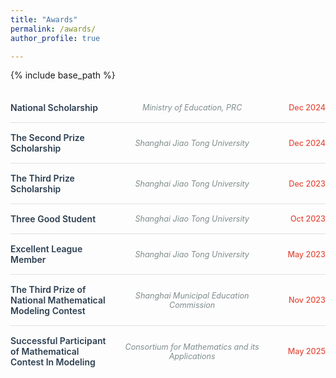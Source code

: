 ```yaml
---
title: "Awards"
permalink: /awards/
author_profile: true

---
```


{% include base_path %}

<style>
.awards-container {
  max-width: 100%;
  margin: 20px 0;
}

.award-item {
  display: grid;
  grid-template-columns: 2fr 3fr 1fr;
  gap: 20px;
  padding: 15px 0;
  border-bottom: 1px solid #e0e0e0;
  align-items: center;
}

.award-item:last-child {
  border-bottom: none;
}

.award-name {
  font-weight: 600;
  color: #2c3e50;
  text-align: left;
}

.award-organization {
  color: #7f8c8d;
  font-style: italic;
  text-align: center;
  font-size: 0.9em;
}

.award-date {
  color: #e74c3c;
  font-weight: 500;
  text-align: right;
  white-space: nowrap;
  font-size: 0.9em;
}

@media (max-width: 768px) {
  .award-item {
    grid-template-columns: 1fr;
    gap: 8px;
    text-align: left;
  }
  
  .award-organization,
  .award-date {
    text-align: left;
  }
}
</style>

<div class="awards-container">
  <div class="award-item">
    <div class="award-name">National Scholarship</div>
    <div class="award-organization">Ministry of Education, PRC</div>
    <div class="award-date">Dec 2024</div>
  </div>

  <div class="award-item">
    <div class="award-name">The Second Prize Scholarship</div>
    <div class="award-organization">Shanghai Jiao Tong University</div>
    <div class="award-date">Dec 2024</div>
  </div>

  <div class="award-item">
    <div class="award-name">The Third Prize Scholarship</div>
    <div class="award-organization">Shanghai Jiao Tong University</div>
    <div class="award-date">Dec 2023</div>
  </div>

  <div class="award-item">
    <div class="award-name">Three Good Student</div>
    <div class="award-organization">Shanghai Jiao Tong University</div>
    <div class="award-date">Oct 2023</div>
  </div>

  <div class="award-item">
    <div class="award-name">Excellent League Member</div>
    <div class="award-organization">Shanghai Jiao Tong University</div>
    <div class="award-date">May 2023</div>
  </div>

  <div class="award-item">
    <div class="award-name">The Third Prize of National Mathematical Modeling Contest</div>
    <div class="award-organization">Shanghai Municipal Education Commission</div>
    <div class="award-date">Nov 2023</div>
  </div>

  <div class="award-item">
    <div class="award-name">Successful Participant of Mathematical Contest In Modeling</div>
    <div class="award-organization">Consortium for Mathematics and its Applications</div>
    <div class="award-date">May 2025</div>
  </div>
</div>